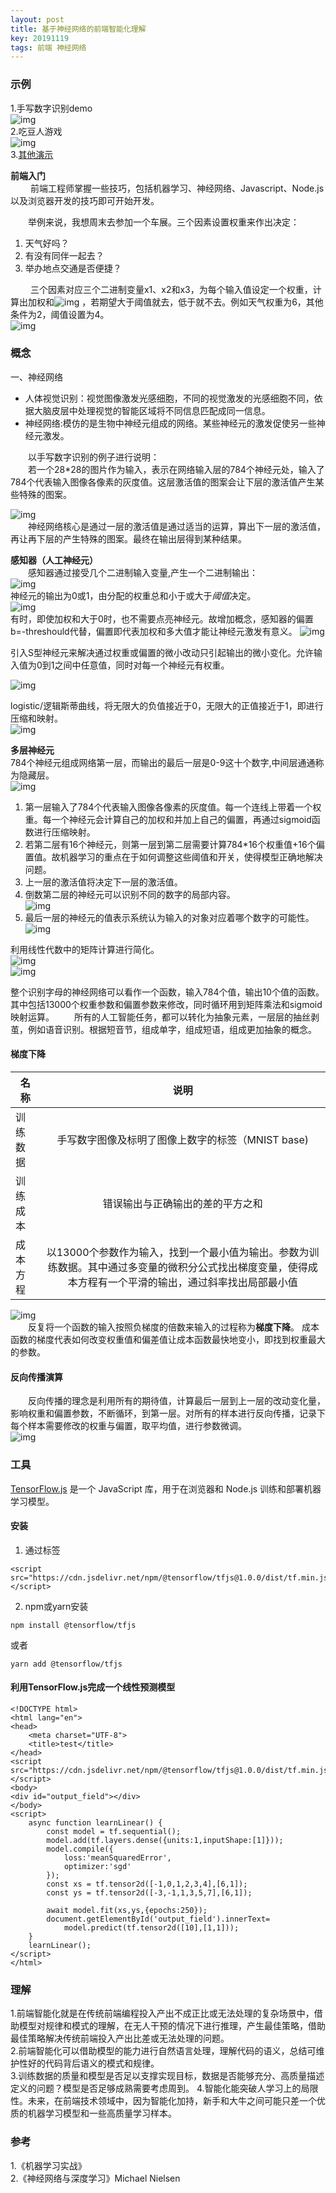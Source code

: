 ```yaml
---
layout: post
title: 基于神经网络的前端智能化理解
key: 20191119
tags: 前端 神经网络
---   
```

<script type="text/javascript" src="http://cdn.mathjax.org/mathjax/latest/MathJax.js?config=default"></script>


### 示例
1.手写数字识别demo    
![img](/statics/images/20191105/10.png)    
2.吃豆人游戏   
![img](/statics/images/20191105/11.png)    
3.[其他演示](https://tensorflow.google.cn/js/demos)

**前端入门**   
&emsp;&emsp; 前端工程师掌握一些技巧，包括机器学习、神经网络、Javascript、Node.js以及浏览器开发的技巧即可开始开发。  

&emsp;&emsp;举例来说，我想周末去参加一个车展。三个因素设置权重来作出决定：   
1. 天气好吗？    
2. 有没有同伴一起去？    
3. 举办地点交通是否便捷？    

&emsp;&emsp; 三个因素对应三个二进制变量x1、x2和x3，为每个输入值设定一个权重，计算出加权和![img](/statics/images/20191105/13.png) ，若期望大于阈值就去，低于就不去。例如天气权重为6，其他条件为2，阈值设置为4。    
![img](/statics/images/20191105/12.png)    

### 概念
一、神经网络   
* 人体视觉识别：视觉图像激发光感细胞，不同的视觉激发的光感细胞不同，依据大脑皮层中处理视觉的智能区域将不同信息匹配成同一信息。   
* 神经网络:模仿的是生物中神经元组成的网络。某些神经元的激发促使另一些神经元激发。   
  
&emsp;&emsp;以手写数字识别的例子进行说明：   
&emsp;&emsp;若一个28*28的图片作为输入，表示在网络输入层的784个神经元处，输入了784个代表输入图像各像素的灰度值。这层激活值的图案会让下层的激活值产生某些特殊的图案。
   
![img](/statics/images/20191105/6.png)  
&emsp;&emsp;神经网络核心是通过一层的激活值是通过适当的运算，算出下一层的激活值，再让再下层的产生特殊的图案。最终在输出层得到某种结果。   
   
**感知器（人工神经元）**   
&emsp;&emsp;感知器通过接受几个二进制输入变量,产生一个二进制输出：      
![img](/statics/images/20191105/1.png)    
神经元的输出为0或1，由分配的权重总和小于或大于*阈值*决定。     
![img](/statics/images/20191105/CodeCogsEqn.png)        
有时，即使加权和大于0时，也不需要点亮神经元。故增加概念，感知器的偏置b=-threshould代替，偏置即代表加权和多大值才能让神经元激发有意义。
![img](/statics/images/20191105/3.png) 

引入S型神经元来解决通过权重或偏置的微小改动只引起输出的微小变化。允许输入值为0到1之间中任意值，同时对每一个神经元有权重。  

![img](/statics/images/20191105/4.png)    

logistic/逻辑斯蒂曲线，将无限大的负值接近于0，无限大的正值接近于1，即进行压缩和映射。    
![img](/statics/images/20191105/5.png)    

**多层神经元**   
  784个神经元组成网络第一层，而输出的最后一层是0-9这十个数字,中间层通通称为隐藏层。      
  ![img](/statics/images/20191105/7.png)  
  1. 第一层输入了784个代表输入图像各像素的灰度值。每一个连线上带着一个权重。每一个神经元会计算自己的加权和并加上自己的偏置，再通过sigmoid函数进行压缩映射。
  2. 若第二层有16个神经元，则第一层到第二层需要计算784*16个权重值+16个偏置值。故机器学习的重点在于如何调整这些阈值和开关，使得模型正确地解决问题。   
  3. 上一层的激活值将决定下一层的激活值。
  4. 倒数第二层的神经元可以识别不同的数字的局部内容。   
  ![img](/statics/images/20191105/8.png)  
  4. 最后一层的神经元的值表示系统认为输入的对象对应着哪个数字的可能性。   
  ![img](/statics/images/20191105/9.png)  

  利用线性代数中的矩阵计算进行简化。   
  ![img](/statics/images/20191105/14.png)    
  ![img](/statics/images/20191105/15.png)  
  
  整个识别字母的神经网络可以看作一个函数，输入784个值，输出10个值的函数。其中包括13000个权重参数和偏置参数来修改，同时循环用到矩阵乘法和sigmoid映射运算。
&emsp;&emsp;所有的人工智能任务，都可以转化为抽象元素，一层层的抽丝剥茧，例如语音识别。根据短音节，组成单字，组成短语，组成更加抽象的概念。   

#### 梯度下降      
| 名称 |说明 |  
| ----------  |  :-----:  | 
|训练数据|手写数字图像及标明了图像上数字的标签（MNIST base)|
|训练成本	|错误输出与正确输出的差的平方之和|   
|成本方程  |以13000个参数作为输入，找到一个最小值为输出。参数为训练数据。其中通过多变量的微积分公式找出梯度变量，使得成本方程有一个平滑的输出，通过斜率找出局部最小值|
     
  ![img](/statics/images/20191105/16.png)    
&emsp;&emsp;反复将一个函数的输入按照负梯度的倍数来输入的过程称为**梯度下降**。
成本函数的梯度代表如何改变权重值和偏差值让成本函数最快地变小，即找到权重最大的参数。  

#### 反向传播演算
&emsp;&emsp;反向传播的理念是利用所有的期待值，计算最后一层到上一层的改动变化量，影响权重和偏置参数，不断循环，到第一层。对所有的样本进行反向传播，记录下每个样本需要修改的权重与偏置，取平均值，进行参数微调。   
 ![img](/statics/images/20191105/17.png)      
  

### 工具   
[TensorFlow.js](https://tensorflow.google.cn/js) 是一个 JavaScript 库，用于在浏览器和 Node.js 训练和部署机器学习模型。       
#### 安装    
1. 通过标签       

```
<script src="https://cdn.jsdelivr.net/npm/@tensorflow/tfjs@1.0.0/dist/tf.min.js"></script>   
```   

2. npm或yarn安装     
     
```
npm install @tensorflow/tfjs  
```
或者  

```
yarn add @tensorflow/tfjs
```   

#### 利用TensorFlow.js完成一个线性预测模型     

```
<!DOCTYPE html>
<html lang="en">
<head>
    <meta charset="UTF-8">
    <title>test</title>
</head>
<script src="https://cdn.jsdelivr.net/npm/@tensorflow/tfjs@1.0.0/dist/tf.min.js"></script>
<body>
<div id="output_field"></div>
</body>
<script>
    async function learnLinear() {
        const model = tf.sequential();
        model.add(tf.layers.dense({units:1,inputShape:[1]}));
        model.compile({
            loss:'meanSquaredError',
            optimizer:'sgd'
        });
        const xs = tf.tensor2d([-1,0,1,2,3,4],[6,1]);
        const ys = tf.tensor2d([-3,-1,1,3,5,7],[6,1]);

        await model.fit(xs,ys,{epochs:250});
        document.getElementById('output_field').innerText=
            model.predict(tf.tensor2d([10],[1,1]));
    }
    learnLinear();
</script>
</html>
```

### 理解
1.前端智能化就是在传统前端编程投入产出不成正比或无法处理的复杂场景中，借助模型对规律和模式的理解，在无人干预的情况下进行推理，产生最佳策略，借助最佳策略解决传统前端投入产出比差或无法处理的问题。  
2.前端智能化可以借助模型的能力进行自然语言处理，理解代码的语义，总结可维护性好的代码背后语义的模式和规律。   
3.训练数据的质量和模型是否足以支撑实现目标，数据是否能够充分、高质量描述定义的问题？模型是否足够成熟需要考虑周到。
4.智能化能突破人学习上的局限性。未来，在前端技术领域中，因为智能化加持，新手和大牛之间可能只差一个优质的机器学习模型和一些高质量学习样本。
### 参考
1.《机器学习实战》   
2.《神经网络与深度学习》Michael Nielsen 